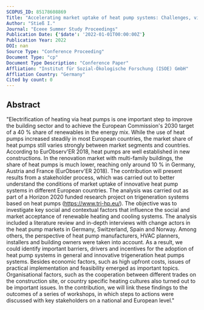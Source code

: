```yaml
---
SCOPUS_ID: 85178608869
Title: "Accelerating market uptake of heat pump systems: Challenges, visions and steps for change - results from a stakeholder process in four European countries"
Author: "Stieß I."
Journal: "Eceee Summer Study Proceedings"
Publication Date: {'$date': '2022-01-01T00:00:00Z'}
Publication Year: 2022
DOI: nan
Source Type: "Conference Proceeding"
Document Type: "cp"
Document Type Description: "Conference Paper"
Affliation: "Institut für Sozial-Ökologische Forschung (ISOE) GmbH"
Affliation Country: "Germany"
Cited by count: 0
---
```


## Abstract
"Electrification of heating via heat pumps is one important step to improve the building sector and to achieve the European Commission's 2030 target of a 40 % share of renewables in the energy mix. While the use of heat pumps increased steadily in most European countries, the market share of heat pumps still varies strongly between market segments and countries. According to EurObserv'ER 2018, heat pumps are well established in new constructions. In the renovation market with multi-family buildings, the share of heat pumps is much lower, reaching only around 10 % in Germany, Austria and France (EurObserv'ER 2018). The contribution will present results from a stakeholder process, which was carried out to better understand the conditions of market uptake of innovative heat pump systems in different European countries. The analysis was carried out as part of a Horizon 2020 funded research project on trigeneration systems based on heat pumps (https://www.tri-hp.eu/). The objective was to investigate key social and contextual factors that influence the social and market acceptance of renewable heating and cooling systems. The analysis included a literature review and in-depth interviews with change actors in the heat pump markets in Germany, Switzerland, Spain and Norway. Among others, the perspective of heat pump manufacturers, HVAC planners, installers and building owners were taken into account. As a result, we could identify important barriers, drivers and incentives for the adoption of heat pump systems in general and innovative trigeneration heat pumps systems. Besides economic factors, such as high upfront costs, issues of practical implementation and feasibility emerged as important topics. Organisational factors, such as the cooperation between different trades on the construction site, or country specific heating cultures also turned out to be important issues. In the contribution, we will link these findings to the outcomes of a series of workshops, in which steps to actions were discussed with key stakeholders on a national and European level."
